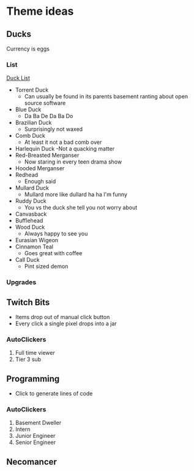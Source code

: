 # Theme ideas

## Ducks
Currency is eggs

### List
[Duck List](https://outforia.com/types-of-ducks/)
- Torrent Duck
  - Can usually be found in its parents basement ranting about open source software
- Blue Duck
  - Da Ba De Da Ba Do
- Brazilian Duck
  - Surprisingly not waxed
- Comb Duck
  - At least it not a bad comb over 
- Harlequin Duck
  -Not a quacking matter
- Red-Breasted Merganser
  - Now staring in every teen drama show
- Hooded Merganser
- Redhead
  - Enough said
- Mullard Duck
  - Mullard more like dullard ha ha I'm funny
- Ruddy Duck
  - You vs the duck she tell you not worry about
- Canvasback
- Bufflehead
- Wood Duck
  - Always happy to see you
- Eurasian Wigeon
- Cinnamon Teal
  - Goes great with coffee
- Call Duck
  - Pint sized demon

### Upgrades


## Twitch Bits
- Items drop out of manual click button
- Every click a single pixel drops into a jar

### AutoClickers
1. Full time viewer
2. Tier 3 sub

## Programming
- Click to generate lines of code

### AutoClickers
1. Basement Dweller
1. Intern
2. Junior Engineer
3. Senior Engineer

## Necomancer
